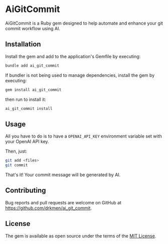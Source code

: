 # AiGitCommit

AiGitCommit is a Ruby gem designed to help automate and enhance your git commit workflow using AI.

## Installation

Install the gem and add to the application's Gemfile by executing:

```bash
bundle add ai_git_commit
```

If bundler is not being used to manage dependencies, install the gem by executing:

```bash
gem install ai_git_commit
```

then run to install it:

```bash
ai_git_commit install
```

## Usage

All you have to do is to have a `OPENAI_API_KEY` environment variable set with your OpenAI API key.

Then, just:
```bash
git add <files>
git commit
```
That's it! Your commit message will be generated by AI.

## Contributing

Bug reports and pull requests are welcome on GitHub at https://github.com/drkmen/ai_git_commit.

## License

The gem is available as open source under the terms of the [MIT License](https://opensource.org/licenses/MIT).
